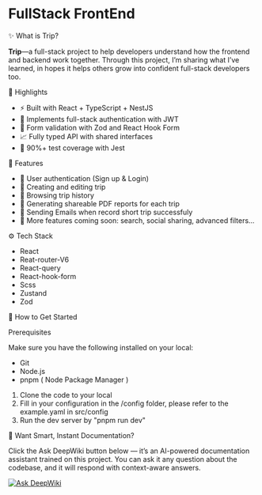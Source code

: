 # FullStack FrontEnd

✨ What is Trip?

<b>Trip</b>—a full-stack project to help developers understand how the frontend and backend work together. Through this project, I’m sharing what I’ve learned, in hopes it helps others grow into confident full-stack developers too.

🌟 Highlights

- ⚡ Built with React + TypeScript + NestJS
- 🔄 Implements full-stack authentication with JWT
- 🧠 Form validation with Zod and React Hook Form
- 📈 Fully typed API with shared interfaces
- 🧪 90%+ test coverage with Jest

🔋 Features

- 🔐 User authentication (Sign up & Login)
- 📝 Creating and editing trip
- 📖 Browsing trip history
- 📄 Generating shareable PDF reports for each trip
- 📮 Sending Emails when record short trip successfuly
- 🔧 More features coming soon: search, social sharing, advanced filters…

⚙️ Tech Stack

- React
- Reat-router-V6
- React-query
- React-hook-form
- Scss
- Zustand
- Zod

🚀 How to Get Started

Prerequisites

Make sure you have the following installed on your local:

- Git
- Node.js
- pnpm ( Node Package Manager )

1. Clone the code to your local
2. Fill in your configuration in the /config folder, please refer to the example.yaml in src/config
3. Run the dev server by "pnpm run dev"

🧠 Want Smart, Instant Documentation?

Click the Ask DeepWiki button below — it’s an AI-powered documentation assistant trained on this project. You can ask it any question about the codebase, and it will respond with context-aware answers.

[![Ask DeepWiki](https://deepwiki.com/badge.svg)](https://deepwiki.com/aoda-zhang/fullStack-frontEnd)
